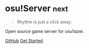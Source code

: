 <!--![logo](https://camo.githubusercontent.com/fea3387ec77db2daa560c5efbdc40eaacba8d277/68747470733a2f2f692e696d6775722e636f6d2f42444d41536e652e706e67)-->

# osu!Server <small>next</small>

> Rhythm is just a click away.

Open source game server for osu!lazer.

[GitHub](https://github.com/deissh/osu-lazer)
[Get Started](#introduction)
